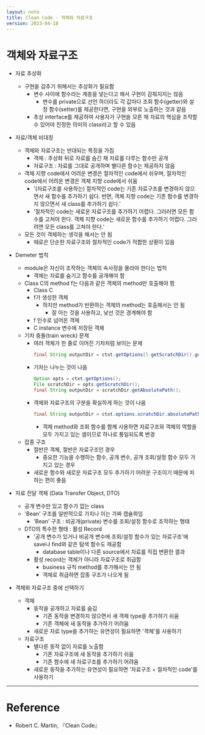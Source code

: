 ```yaml
---
layout: note
title: Clean Code - 객체와 자료구조
version: 2023-04-18
---
```




# 객체와 자료구조

- 자료 추상화
    - 구현을 감추기 위해서는 추상화가 필요함
        - 변수 사이에 함수라는 계층을 넣는다고 해서 구현이 감춰지지는 않음
            - 변수를 private으로 선언 하더라도 각 값마다 조회 함수(getter)와 설정 함수(setter)를 제공한다면, 구현을 외부로 노출하는 것과 같음
        - 추상 interface를 제공하여 사용자가 구현을 모른 채 자료의 핵심을 조작할 수 있어야 진정한 의미의 class라고 할 수 있음

- 자료/객체 비대칭
    - 객체와 자료구조는 반대되는 특징을 가짐
        - 객체 : 추상화 뒤로 자료를 숨긴 채 자료를 다루는 함수만 공개
        - 자료구조 : 자료를 그대로 공개하며 별다른 함수는 제공하지 않음
    - 객체 지향 code에서 어려운 변경은 절차적인 code에서 쉬우며, 절차적인 code에서 어려운 변경은 객체 지향 code에서 쉬움
        - '(자료구조를 사용하는) 절차적인 code는 기존 자료구조를 변경하지 않으면서 새 함수를 추가하기 쉽다. 반면, 객체 지향 code는 기존 함수를 변경하지 않으면서 새 class를 추가하기 쉽다.'
        - '절차적인 code는 새로운 자료구조를 추가하기 어렵다. 그러러면 모든 함수를 고쳐야 한다. 객체 지향 code는 새로운 함수를 추가하기 어렵다. 그러려면 모든 class를 고쳐야 한다.'
    - 모든 것이 객체하는 생각을 해서는 안 됨
        - 때로은 단순한 자료구조와 절차적인 code가 적합한 상황이 있음

- Demeter 법칙
    - module은 자신이 조작하는 객체의 속사정을 몰라야 한다는 법칙
        - 객체는 자료를 숨기고 함수를 공개해야 함
    - Class C의 method f는 다음과 같은 객체의 method만 호출해야 함
        - Class C
        - f가 생성한 객체
            - 하지만 method가 반환하는 객체의 method는 호출해서는 안 됨
                - 잘 아는 것을 사용하고, 낯선 것은 경계해야 함
        - f 인수로 넘어온 객체
        - C instance 변수에 저장된 객체
    - 기차 충돌(train wreck) 문제
        - 여러 객체가 한 줄로 이어진 기차처럼 보이는 문제
            ```java
            final String outputDir = ctxt.getOptions().getScratchDir().getAbsolutePath();
            ```
        - 기차는 나누는 것이 나음
            ```java
            Option opts = ctxt.getOptions();
            File scratchDir = opts.getScratchDir();
            final String outputDir = scratchDir.getAbsolutePath();
            ```
        - 객체와 자료구조의 구분을 확실하게 하는 것이 나음
            ```java
            final String outputDir = ctxt.options.scratchDir.absolutePath;
            ```
            - 객체 method와 조회 함수를 함께 사용하면 자료구조와 객체의 역할을 모두 가지고 있는 셈이므로 하나로 통일되도록 변경
    - 잡종 구조
        - 절반은 객체, 절반은 자료구조인 경우
            - 중요한 기능을 수행하는 함수, 공개 변수, 공개 조회/설정 함수 모두 가지고 있는 경우
        - 새로운 함수와 새로운 자료구조 모두 추가하기 어려운 구조이기 때문에 피하는 편이 좋음

- 자료 전달 객체 (Data Transfer Object, DTO)
    - 공개 변수만 있고 함수가 없는 class
    - 'Bean' 구조를 일반적으로 가지나 이는 가짜 캡슐화임
        - 'Bean' 구조 : 비공개(private) 변수를 조회/설정 함수로 조작하는 형태
    - DTO의 특수한 형태 : 활성 Record
        - '공개 변수가 있거나 비공개 변수에 조회/설정 함수가 있는 자료구조'에 save나 find와 같은 탐색 함수도 제공함
            - database table이나 다른 source에서 자료를 직접 변환한 결과
        - 활성 record는 객체가 아니라 자료구조로 취급함
            - business 규칙 method를 추가해서는 안 됨
            - 객체로 취급하면 잡종 구조가 나오게 됨

- 객체와 자료구조 중에 선택하기
    - 객체
        - 동작을 공개하고 자료를 숨김
            - 기존 동작을 변경하지 않으면서 새 객체 type을 추가하기 쉬움
            - 기존 객체에 새 동작을 추가하기 어려움
        - 새로운 자료 type을 추가하는 유연성이 필요하면 '객체'를 사용하기
    - 자료구조
        - 별다른 동작 없이 자료를 노출함
            - 기존 자료구조에 새 동작을 추가하기 쉬움
            - 기존 함수에 새 자료구조를 추가하기 어려움
        - 새로운 동작을 추가하는 유연성이 필요하면 '자료구조 + 절차적인 code'를 사용하기




---




# Reference

- Robert C. Martin, 『Clean Code』
